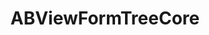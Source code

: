 ---
title: ABViewFormTreeCore
layout: module
mod: 'module:ABViewFormTreeCore'
category: core-views
---